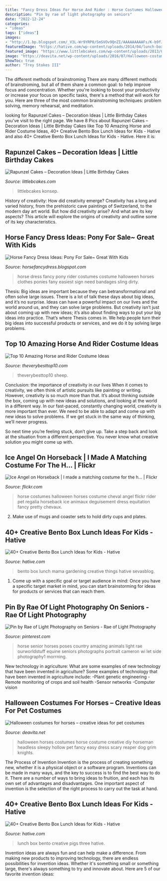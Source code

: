 ```yaml
---
title: "Fancy Dress Ideas For Horse And Rider : Horse Costumes Halloween Horses Costume Cheval Angel Flickr Rider Pet Regalia Horseback Ice Animaux Deguisement Dress Equitation Fancy Pretty Chevaux"
description: "Pin by rae of light photography on seniors"
date: "2022-12-24"
categories:
- "ideas"
tags: ["ideas"]
images:
- "http://1.bp.blogspot.com/_V3L-Wr9YRP0/SmSVOv9QnZI/AAAAAAAAAFs/K-b9fJOkeBQ/w1200-h630-p-k-no-nu/Great+With+KIds.jpg"
featuredImage: "https://hative.com/wp-content/uploads/2014/04/lunch-box-ideas/5-three-pigs-lunch-box.jpg"
featured_image: "https://www.littlebcakes.com/wp-content/uploads/2013/08/Rapunzel-Cake-Pan.jpg"
image: "https://deavita.net/wp-content/uploads/2016/07/Halloween-costumes-for-horses-DIY-ideas-creative-Haloween-costume-ideas.jpg"
ShowToc: true
author: "Trey Stokes III"
---
```



The different methods of brainstroming
There are many different methods of brainstroming, but all of them share a common goal: to help improve focus and concentration. Whether you're looking to boost your productivity or increase your focus on specific tasks, there's a method that will work for you. Here are three of the most common brainstroming techniques: problem solving, memory rehearsal, and meditation.

	

		
looking for Rapunzel Cakes – Decoration Ideas | Little Birthday Cakes you've visit to the right page. We have 8 Pics about Rapunzel Cakes – Decoration Ideas | Little Birthday Cakes like Top 10 Amazing Horse and Rider Costume Ideas, 40+ Creative Bento Box Lunch Ideas for Kids - Hative and also 40+ Creative Bento Box Lunch Ideas for Kids - Hative. Here it is:
		
    
## Rapunzel Cakes – Decoration Ideas | Little Birthday Cakes

<img loading=lazy src="https://www.littlebcakes.com/wp-content/uploads/2013/08/Rapunzel-Cake-Pan.jpg" onerror="this.onerror=null;this.src='https://tse1.mm.bing.net/th?id=OIP.tqgWB2Q-8wN5bo5QcUhSjQHaKI&amp;pid=15.1';" alt="Rapunzel Cakes – Decoration Ideas | Little Birthday Cakes">

_Source: littlebcakes.com_

>littlebcakes konsep. 

	

History of creativity: How did creativity emerge?
Creativity has a long and varied history, from the prehistoric cave paintings of Switzerland, to the modern day art world. But how did creativity arise? And what are its key aspects? This article will explore the origins of creativity and outline some of its key characteristics.

    
## Horse Fancy Dress Ideas: Pony For Sale~ Great With Kids

<img loading=lazy src="http://1.bp.blogspot.com/_V3L-Wr9YRP0/SmSVOv9QnZI/AAAAAAAAAFs/K-b9fJOkeBQ/w1200-h630-p-k-no-nu/Great+With+KIds.jpg" onerror="this.onerror=null;this.src='https://tse2.mm.bing.net/th?id=OIP.9pyiM5Qz8snI5zkPrWDRkwHaFj&amp;pid=15.1';" alt="Horse Fancy Dress Ideas: Pony For Sale~ Great With Kids">

_Source: horsefancydress.blogspot.com_

>horse dress fancy pony rider costumes costume halloween horses clothes ponies fany easiest sign need bandages sling dirty. 

	

Thesis: Big ideas are important because they can betransformational and often solve large issues.
There is a lot of talk these days about big ideas, and it’s no surprise. Ideas can have a powerful impact on our lives and the world around us, and they can solve large problems. But creativity isn’t just about coming up with new ideas; it’s also about finding ways to put your big ideas into practice. That’s where Thesis comes in. We help people turn their big ideas into successful products or services, and we do it by solving large problems.

    
## Top 10 Amazing Horse And Rider Costume Ideas

<img loading=lazy src="https://i0.wp.com/theverybesttop10.com/wp-content/uploads/2015/05/Top-10-Amazing-Horse-and-Rider-Costume-Ideas-4-510x511.jpg?resize=600%2C602" onerror="this.onerror=null;this.src='https://tse3.mm.bing.net/th?id=OIP.Olu7cVo2zIM5puZVVj7OOwHaHb&amp;pid=15.1';" alt="Top 10 Amazing Horse and Rider Costume Ideas">

_Source: theverybesttop10.com_

>theverybesttop10 sheep. 

	

Conclusion: the importance of creativity in our lives
When it comes to creativity, we often think of artistic pursuits like painting or writing.  However, creativity is so much more than that. It’s about thinking outside the box, coming up with new ideas and solutions, and looking at the world in a different way.
In our fast-paced, constantly changing world, creativity is more important than ever. We need to be able to adapt and come up with new ideas to solve problems. If we get stuck in the same way of thinking, we’ll never progress.

So next time you’re feeling stuck, don’t give up. Take a step back and look at the situation from a different perspective. You never know what creative solution you might come up with.

    
## Ice Angel On Horseback | I Made A Matching Costume For The H… | Flickr

<img loading=lazy src="https://c1.staticflickr.com/5/4084/4839467626_926156aee4_b.jpg" onerror="this.onerror=null;this.src='https://tse4.mm.bing.net/th?id=OIP.0Huwjhf0AeA61IN2Ixjv_QAAAA&amp;pid=15.1';" alt="Ice Angel on Horseback | I made a matching costume for the h… | Flickr">

_Source: flickr.com_

>horse costumes halloween horses costume cheval angel flickr rider pet regalia horseback ice animaux deguisement dress equitation fancy pretty chevaux. 

	

2. Make use of mugs and coaster sets to hold dirty cups and plates.

    
## 40+ Creative Bento Box Lunch Ideas For Kids - Hative

<img loading=lazy src="https://hative.com/wp-content/uploads/2014/04/lunch-box-ideas/9-gardening-mama.jpg" onerror="this.onerror=null;this.src='https://tse2.mm.bing.net/th?id=OIP.nfmcBmBcX2G9rdwC1gCGLwHaKr&amp;pid=15.1';" alt="40+ Creative Bento Box Lunch Ideas for Kids - Hative">

_Source: hative.com_

>bento box lunch mama gardening creative things hative sevasblog. 

	

1. Come up with a specific goal or target audience in mind: Once you have a specific target market in mind, you can start brainstorming for ideas for products or services that can reach them.

    
## Pin By Rae Of Light Photography On Seniors - Rae Of Light Photography

<img loading=lazy src="https://i.pinimg.com/originals/c9/5b/7a/c95b7ad370ad185e80963d294e7f37cf.jpg" onerror="this.onerror=null;this.src='https://tse4.mm.bing.net/th?id=OIP.CQfEDaE4jNPnJ8CEkhcELAHaLG&amp;pid=15.1';" alt="Pin by Rae of Light Photography on Seniors - Rae of Light Photography">

_Source: pinterest.com_

>horse senior horses poses country amazing animals light rae ourworldstuff equine seniors photographs portrait cameron wi let side photography1 morrning. 

	

New technology in agriculture: What are some examples of new technology that have been invented in agriculture?
Some examples of technology that have been invented in agriculture include:
-Plant genetic engineering
-Remote monitoring of crops and soil health 
-Sensor networks 
-Computer vision

    
## Halloween Costumes For Horses – Creative Ideas For Pet Costumes

<img loading=lazy src="https://deavita.net/wp-content/uploads/2016/07/Halloween-costumes-for-horses-DIY-ideas-creative-Haloween-costume-ideas.jpg" onerror="this.onerror=null;this.src='https://tse3.mm.bing.net/th?id=OIP._rl_BS3T0qG-p7l6l345UwHaHk&amp;pid=15.1';" alt="Halloween costumes for horses – creative ideas for pet costumes">

_Source: deavita.net_

>halloween horses costumes horse costume creative diy horseman headless sleepy hollow pet fancy easy dress scary reaper dog grim knights. 

	

The Process of Invention
Invention is the process of creating something new, whether it is a physical object or a software program. Inventions can be made in many ways, and the key to success is to find the best way to do it. There are a number of ways to bring ideas to fruition, and each has its own set of advantages and disadvantages. One important aspect of invention is the selection of the right process to carry out the task at hand.

    
## 40+ Creative Bento Box Lunch Ideas For Kids - Hative

<img loading=lazy src="https://hative.com/wp-content/uploads/2014/04/lunch-box-ideas/5-three-pigs-lunch-box.jpg" onerror="this.onerror=null;this.src='https://tse3.mm.bing.net/th?id=OIP.LGPC_Vjnf4aD5e14KmaVZQHaJ3&amp;pid=15.1';" alt="40+ Creative Bento Box Lunch Ideas for Kids - Hative">

_Source: hative.com_

>lunch box bento creative pigs three hative. 

	

Invention ideas are always fun and can help make a difference. From making new products to improving technology, there are endless possibilities for invention ideas. Whether it's something small or something large, there's always something to try and innovate about. Here are 5 of our favorite invention ideas:

